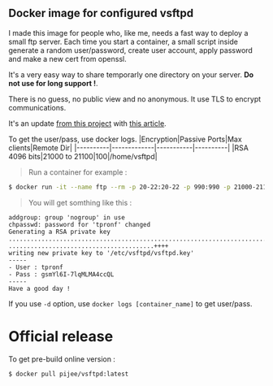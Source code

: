## Docker image for configured vsftpd
I made this image for people who, like me, needs a fast way to deploy a small ftp server.
Each time you start a container, a small script inside generate a random user/password, create user account, apply password and make a new cert from openssl.

It's a very easy way to share temporarly one directory on your server. **Do not use for long support !**.

There is no guess, no public view and no anonymous. It use TLS to encrypt communications.

It's an update [from this project](https://github.com/fauria/docker-vsftpd) with [this article](https://docs.rockylinux.org/guides/file_sharing/secure_ftp_server_vsftpd/).

To get the user/pass, use docker logs.
|Encryption|Passive Ports|Max clients|Remote Dir|
|----------|-------------|-----------|----------|
|RSA 4096 bits|21000 to 21100|100|/home/vsftpd|


>Run a container for example :
```bash
$ docker run -it --name ftp --rm -p 20-22:20-22 -p 990:990 -p 21000-21100:21000-21100 -v [local_dir]:/home/vsftpd image:tag
```

>You will get somthing like this :
```
addgroup: group 'nogroup' in use
chpasswd: password for 'tpronf' changed
Generating a RSA private key
......................................................................................++++
........................................++++
writing new private key to '/etc/vsftpd/vsftpd.key'
-----
- User : tpronf
- Pass : gsmYl6I-7lqMLMA4ccQL
-----
Have a good day !
```

If you use `-d` option, use `docker logs [container_name]` to get user/pass.

# Official release
To get pre-build online version :
```bash
$ docker pull pijee/vsftpd:latest
```